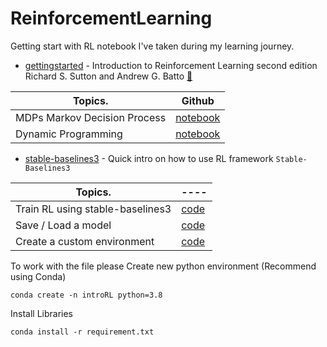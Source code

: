 # ReinforcementLearning
Getting start with RL notebook I've taken during my learning journey. 
- [gettingstarted](https://github.com/theaveas/ReinforcementLearning/tree/main/gettingstarted) - Introduction to Reinforcement Learning second edition Richard S. Sutton and Andrew G. Batto [📖](https://www.amazon.com/Reinforcement-Learning-Introduction-Adaptive-Computation/dp/0262039249/ref=sr_1_1?crid=79DCXH1XTMB3&keywords=introduction+to+reinforcement+learning&qid=1650816674&s=books&sprefix=introduction+to+reinfo%2Cstripbooks%2C328&sr=1-1)


| Topics.         | Github |
| -------------   | :---------: |
| MDPs Markov Decision Process  | [notebook](https://github.com/theaveas/ReinforcementLearning/blob/main/gettingstarted/01_mdps.ipynb) |
| Dynamic Programming           | [notebook]() |


- [stable-baselines3](https://stable-baselines3.readthedocs.io/en/master/guide/install.html) - Quick intro on how to use RL framework `Stable-Baselines3` 

| Topics.         | ---- |
| -------------   | ---- |
| Train RL using stable-baselines3 | [code](https://github.com/theaveas/ReinforcementLearning/blob/main/stable-baselines3/train.py) |
| Save / Load a model | [code]() |
| Create a custom environment | [code]() |


To work with the file please Create new python environment (Recommend using Conda)
```
conda create -n introRL python=3.8
```
Install Libraries
```
conda install -r requirement.txt
```
